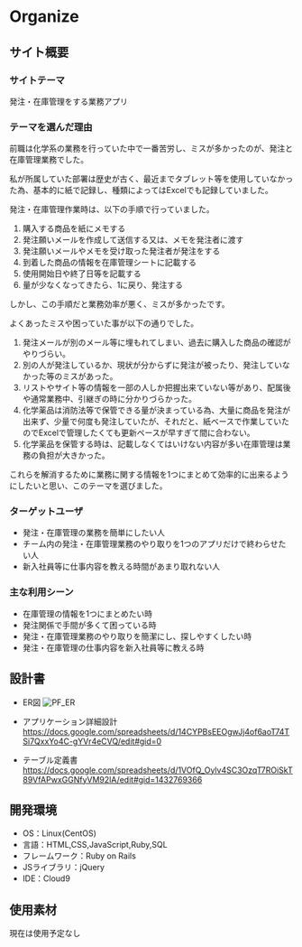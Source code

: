 # Organize

## サイト概要
### サイトテーマ

発注・在庫管理をする業務アプリ
​
### テーマを選んだ理由

前職は化学系の業務を行っていた中で一番苦労し、ミスが多かったのが、発注と在庫管理業務でした。

私が所属していた部署は歴史が古く、最近までタブレット等を使用していなかった為、基本的に紙で記録し、種類によってはExcelでも記録していました。

発注・在庫管理作業時は、以下の手順で行っていました。

1. 購入する商品を紙にメモする
2. 発注願いメールを作成して送信する又は、メモを発注者に渡す
3. 発注願いメールやメモを受け取った発注者が発注をする
4. 到着した商品の情報を在庫管理シートに記載する
5. 使用開始日や終了日等を記載する
6. 量が少なくなってきたら、1に戻り、発注する

しかし、この手順だと業務効率が悪く、ミスが多かったです。

よくあったミスや困っていた事が以下の通りでした。

1. 発注メールが別のメール等に埋もれてしまい、過去に購入した商品の確認がやりづらい。
2. 別の人が発注しているか、現状が分からずに発注が被ったり、発注していなかった等のミスがあった。
3. リストやサイト等の情報を一部の人しか把握出来ていない等があり、配属後や通常業務中、引継ぎの時に分かりづらかった。
4. 化学薬品は消防法等で保管できる量が決まっている為、大量に商品を発注が出来ず、少量で何度も発注していたが、それだと、紙ベースで作業していたのでExcelで管理したくても更新ペースが早すぎて間に合わない。
5. 化学薬品を保管する時は、記載しなくてはいけない内容が多い在庫管理は業務の負担が大きかった。

これらを解消するために業務に関する情報を1つにまとめて効率的に出来るようにしたいと思い、このテーマを選びました。

### ターゲットユーザ

- 発注・在庫管理の業務を簡単にしたい人
- チーム内の発注・在庫管理業務のやり取りを1つのアプリだけで終わらせたい人
- 新入社員等に仕事内容を教える時間があまり取れない人
​
### 主な利用シーン

- 在庫管理の情報を1つにまとめたい時
- 発注関係で手間が多くて困っている時
- 発注・在庫管理業務のやり取りを簡潔にし、探しやすくしたい時
- 発注・在庫管理の仕事内容を新入社員等に教える時
​
## 設計書
- ER図
![PF_ER](https://github.com/zikiru-k/Organize/assets/149685941/2cdf9609-b1e6-4726-893b-28e78a802a4f)

- アプリケーション詳細設計
https://docs.google.com/spreadsheets/d/14CYPBsEEOgwJj4of6aoT74TSi7QxxYo4C-gYVr4eCVQ/edit#gid=0

- テーブル定義書
https://docs.google.com/spreadsheets/d/1VOfQ_Oylv4SC3OzqT7ROiSkT89VfAPwxGGNfyVM92lA/edit#gid=1432769366


## 開発環境
- OS：Linux(CentOS)
- 言語：HTML,CSS,JavaScript,Ruby,SQL
- フレームワーク：Ruby on Rails
- JSライブラリ：jQuery
- IDE：Cloud9
​
## 使用素材
 <!-- 外部サービスの画像素材・音声素材を使用した場合は、必ずサービス名とURLを明記してください。
 アプリケーションの実装に使用したgem/bootstrapのリファレンスなどの記載は不要です。
 使用しない場合は、使用素材の項目をREADMEから削除してください。 -->

現在は使用予定なし